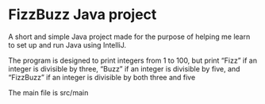 # FizzBuzz Java project
A short and simple Java project made for the purpose of helping me learn to set up and run Java using IntelliJ.

The program is designed to print integers from 1 to 100, but print “Fizz” if an integer is divisible by three, “Buzz” if an integer is divisible by five, and “FizzBuzz” if an integer is divisible by both three and five

The main file is src/main
